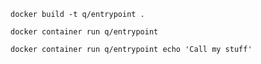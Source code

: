 `docker build -t q/entrypoint .`

`docker container run q/entrypoint`

`docker container run q/entrypoint echo 'Call my stuff'`
